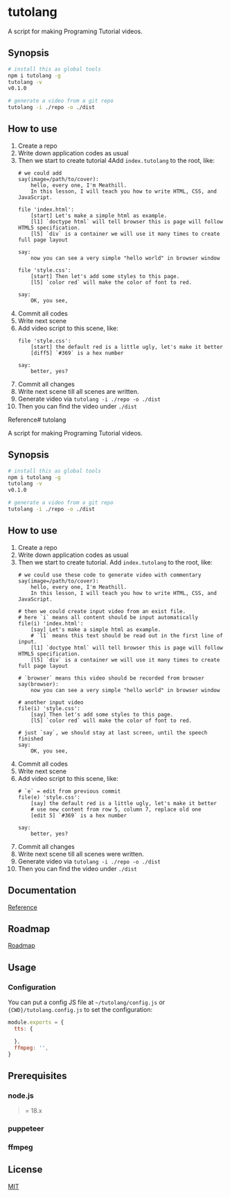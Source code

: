 # tutolang

A script for making Programing Tutorial videos.


Synopsis
--------

```bash
# install this as global tools
npm i tutolang -g
tutolang -v
v0.1.0

# generate a video from a git repo
tutolang -i ./repo -o ./dist
```


How to use
--------

1. Create a repo
2. Write down application codes as usual
3. Then we start to create tutorial
   4Add `index.tutolang` to the root, like:
    ```tutolang
    # we could add
    say(image=/path/to/cover):
        hello, every one, I'm Meathill.
        In this lesson, I will teach you how to write HTML, CSS, and JavaScript.

    file 'index.html':
        [start] Let's make a simple html as example.
        [l1] `doctype html` will tell browser this is page will follow HTML5 specification.
        [l5] `div` is a container we will use it many times to create full page layout

    say:
        now you can see a very simple "hello world" in browser window

    file 'style.css':
        [start] Then let's add some styles to this page.
        [l5] `color red` will make the color of font to red.

    say:
        OK, you see,
    ```
4. Commit all codes
5. Write next scene
6. Add video script to this scene, like:
    ```tutolang
    file 'style.css':
        [start] the default red is a little ugly, let's make it better
        [diff5] `#369` is a hex number

    say:
        better, yes?
    ```
7. Commit all changes
8. Write next scene till all scenes are written.
9. Generate video via `tutolang -i ./repo -o ./dist`
10. Then you can find the video under `./dist`


Reference# tutolang

A script for making Programing Tutorial videos.


Synopsis
--------

```bash
# install this as global tools
npm i tutolang -g
tutolang -v
v0.1.0

# generate a video from a git repo
tutolang -i ./repo -o ./dist
```


How to use
--------

1. Create a repo
2. Write down application codes as usual
3. Then we start to create tutorial. Add `index.tutolang` to the root, like:
    ```tutolang
    # we could use these code to generate video with commentary
    say(image=/path/to/cover):
        hello, every one, I'm Meathill.
        In this lesson, I will teach you how to write HTML, CSS, and JavaScript.
   
    # then we could create input video from an exist file.
    # here `i` means all content should be input automatically
    file(i) 'index.html':
        [say] Let's make a simple html as example.
        # `l1` means this text should be read out in the first line of input.
        [l1] `doctype html` will tell browser this is page will follow HTML5 specification.
        [l5] `div` is a container we will use it many times to create full page layout

    # `browser` means this video should be recorded from browser
    say(browser):
        now you can see a very simple "hello world" in browser window

    # another input video 
    file(i) 'style.css':
        [say] Then let's add some styles to this page.
        [l5] `color red` will make the color of font to red.

    # just `say`, we should stay at last screen, until the speech finished 
    say:
        OK, you see,
    ```
4. Commit all codes
5. Write next scene
6. Add video script to this scene, like:
    ```tutolang
    # `e` = edit from previous commit
    file(e) 'style.css':
        [say] the default red is a little ugly, let's make it better
        # use new content from row 5, column 7, replace old one
        [edit 5] `#369` is a hex number

    say:
        better, yes?
    ```
7. Commit all changes
8. Write next scene till all scenes were written.
9. Generate video via `tutolang -i ./repo -o ./dist`
10. Then you can find the video under `./dist`


Documentation
-----------

[Reference](./Reference.md)


Roadmap
-------

[Roadmap](./Roadmap.md)


Usage
--------

### Configuration

You can put a config JS file at `~/tutolang/config.js` or `{CWD}/tutolang.config.js` to set the configuration:

```js
module.exports = {
  tts: {

  },
  ffmpeg: '',
}
```

Prerequisites
--------

### node.js

>= 18.x

### puppeteer

### ffmpeg


License
---------

[MIT](https://opensource.org/licenses/MIT)

